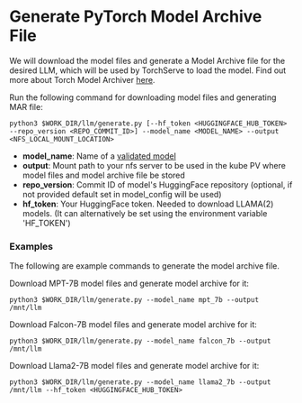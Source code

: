 # Generate PyTorch Model Archive File
We will download the model files and generate a Model Archive file for the desired LLM, which will be used by TorchServe to load the model. Find out more about Torch Model Archiver [here](https://github.com/pytorch/serve/blob/master/model-archiver/README.md).

Run the following command for downloading model files and generating MAR file: 
```
python3 $WORK_DIR/llm/generate.py [--hf_token <HUGGINGFACE_HUB_TOKEN> --repo_version <REPO_COMMIT_ID>] --model_name <MODEL_NAME> --output <NFS_LOCAL_MOUNT_LOCATION>
```

* **model_name**:       Name of a [validated model](validated_models.md)
* **output**:           Mount path to your nfs server to be used in the kube PV where model files and model archive file be stored
* **repo_version**:     Commit ID of model's HuggingFace repository (optional, if not provided default set in model_config will be used)
* **hf_token**:         Your HuggingFace token. Needed to download LLAMA(2) models. (It can alternatively be set using the environment variable 'HF_TOKEN')

### Examples  
The following are example commands to generate the model archive file.  
  
Download MPT-7B model files and generate model archive for it:
```
python3 $WORK_DIR/llm/generate.py --model_name mpt_7b --output /mnt/llm
```
Download Falcon-7B model files and generate model archive for it:
```
python3 $WORK_DIR/llm/generate.py --model_name falcon_7b --output /mnt/llm
```
Download Llama2-7B model files and generate model archive for it:
```
python3 $WORK_DIR/llm/generate.py --model_name llama2_7b --output /mnt/llm --hf_token <HUGGINGFACE_HUB_TOKEN>
```

